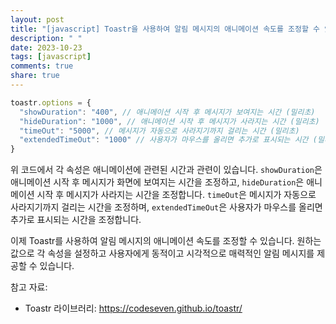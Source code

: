 ```yaml
---
layout: post
title: "[javascript] Toastr을 사용하여 알림 메시지의 애니메이션 속도를 조정할 수 있나요?"
description: " "
date: 2023-10-23
tags: [javascript]
comments: true
share: true
---
```


```javascript
toastr.options = {
  "showDuration": "400", // 애니메이션 시작 후 메시지가 보여지는 시간 (밀리초)
  "hideDuration": "1000", // 애니메이션 시작 후 메시지가 사라지는 시간 (밀리초)
  "timeOut": "5000", // 메시지가 자동으로 사라지기까지 걸리는 시간 (밀리초)
  "extendedTimeOut": "1000" // 사용자가 마우스를 올리면 추가로 표시되는 시간 (밀리초)
}
```

위 코드에서 각 속성은 애니메이션에 관련된 시간과 관련이 있습니다. `showDuration`은 애니메이션 시작 후 메시지가 화면에 보여지는 시간을 조정하고, `hideDuration`은 애니메이션 시작 후 메시지가 사라지는 시간을 조정합니다. `timeOut`은 메시지가 자동으로 사라지기까지 걸리는 시간을 조정하며, `extendedTimeOut`은 사용자가 마우스를 올리면 추가로 표시되는 시간을 조정합니다.

이제 Toastr를 사용하여 알림 메시지의 애니메이션 속도를 조정할 수 있습니다. 원하는 값으로 각 속성을 설정하고 사용자에게 동적이고 시각적으로 매력적인 알림 메시지를 제공할 수 있습니다.

참고 자료:
- Toastr 라이브러리: https://codeseven.github.io/toastr/